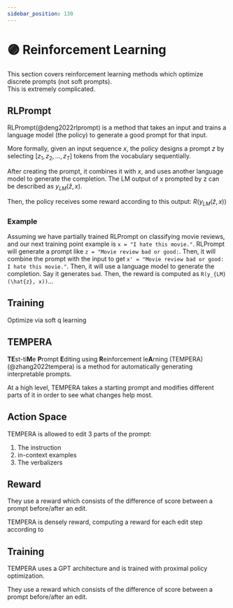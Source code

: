 ```yaml
---
sidebar_position: 130
---
```


# 🟣 Reinforcement Learning

This section covers reinforcement learning methods which optimize discrete prompts (not soft prompts). <br/>This is extremely complicated.

## RLPrompt

RLPrompt(@deng2022rlprompt) is a method that takes an input and trains a language model (the policy)
to generate a good prompt for that input.

More formally, given an input sequence $x$, the policy designs a prompt $z$ by selecting $[z_1, z_2, ..., z_T]$ tokens from the vocabulary sequentially.

After creating the prompt, it combines it with $x$, and uses another language model to
generate the completion. The LM output of x prompted by z can be described as $y_{LM}(\hat{z}, x)$.

Then, the policy receives some reward according to this output: $R(y_{LM}(\hat{z}, x))$

### Example

Assuming we have partially trained RLPrompt on classifying movie reviews, and our next
training point example is `x = "I hate this movie."`. RLPrompt will generate a prompt like
`z = "Movie review bad or good:`. Then, it will combine the prompt with the input to get
`x' = "Movie review bad or good: I hate this movie."`. Then, it will use a language model
to generate the completion. Say it generates `bad`. Then, the reward is computed as
`R(y_{LM}(\hat{z}, x))`...

## Training
Optimize via soft q learning

## TEMPERA

**TE**st-ti**M**e **P**rompt **E**diting using **R**einforcement le**A**rning 
(TEMPERA)(@zhang2022tempera) is a method for automatically generating
interpretable prompts.

At a high level, TEMPERA takes a starting prompt and modifies different parts of it in order to see what changes help most.

## Action Space

TEMPERA is allowed to edit 3 parts of the prompt:

1) The instruction
2) in-context examples
3) The verbalizers

## Reward

They use a reward which consists of the difference of score between a prompt before/after an edit.

TEMPERA is densely reward, computing a reward for each edit step according to 

## Training

TEMPERA uses a GPT architecture and is trained with proximal policy optimization. 

They use a reward which consists of the difference of score between a prompt before/after an edit.
